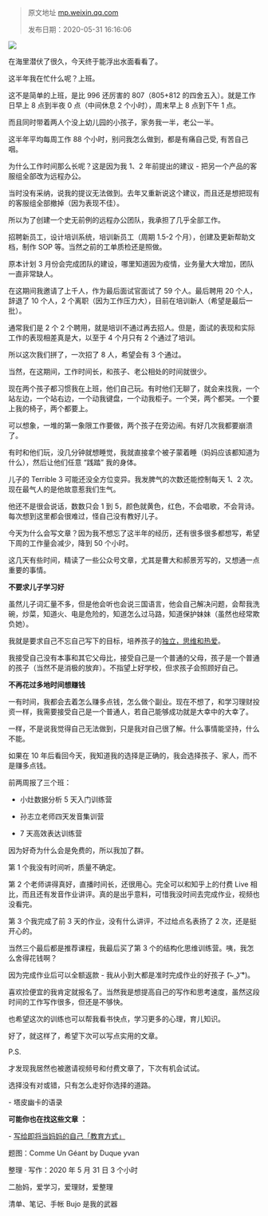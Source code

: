 > 原文地址 [mp.weixin.qq.com](https://mp.weixin.qq.com/s?__biz=MzIwMzA5NTI3NQ==&mid=2649903427&idx=1&sn=6a422d0a8cf43c4d47cfafced9de7f70&chksm=8ed25cc7b9a5d5d16b998ae32430bbd1cffc92e08c8f15fb4a236ce011a43e651a4aebc178a5&scene=21#wechat_redirect)
>
> 发布日期：2020-05-31 16:16:06

![](https://mmbiz.qpic.cn/mmbiz_jpg/2qRZ6oIialEDXyJw2N4YFQgq9IfUEerJQb6g1LIoOVOq8p5oeboNoUvgdfbABV4aeGMZryLdkv6OnsW5pLOxYeg/640?wx_fmt=jpeg)

在海里潜伏了很久，今天终于能浮出水面看看了。

这半年我在忙什么呢？上班。

这不是简单的上班，是比 996 还厉害的 807（805+812 的四舍五入）。就是工作日早上 8 点到半夜 0 点（中间休息 2 个小时），周末早上 8 点到下午 1 点。

而且同时带着两人个没上幼儿园的小孩子，家务我一半，老公一半。

这半年平均每周工作 88 个小时，别问我怎么做到，都是有痛自己受, 有苦自己咽。

  

为什么工作时间那么长呢？这是因为我 1、2 年前提出的建议 - 把另一个产品的客服组全部改为远程办公。

当时没有采纳，说我的提议无法做到。去年又重新说这个建议，而且还是想把现有的客服组全部撤掉（因为表现不佳）。

所以为了创建一个史无前例的远程办公团队，我承担了几乎全部工作。

招聘新员工，设计培训系统，培训新员工（周期 1.5-2 个月），创建及更新帮助文档，制作 SOP 等。当然之前的工单质检还是照做。

  

原本计划 3 月份会完成团队的建设，哪里知道因为疫情，业务量大大增加，团队一直非常缺人。

在这期间我邀请了上千人，作为最后面试官面试了 59 个人。最后聘用 20 个人，辞退了 10 个人，2 个离职（因为工作压力大），目前在培训新人（希望是最后一批）。

通常我们是 2 个 2 个聘用，就是培训不通过再去招人。但是，面试的表现和实际工作的表现相差真是大，以至于 4 个月只有 2 个通过了培训。

所以这次我们拼了，一次招了 8 人，希望会有 3 个通过。

  

当然，在这期间，工作时间长，和孩子、老公相处的时间就很少。

现在两个孩子都习惯我在上班，他们自己玩。有时他们无聊了，就会来找我，一个站左边，一个站右边，一个动我键盘，一个动我柜子。一个哭，两个都哭。一个要上我的椅子，两个都要上。

可以想象，一堆的第一象限工作要做，两个孩子在旁边闹。有好几次我都要崩溃了。

有时和他们玩，没几分钟就想睡觉，我就直接拿个被子蒙着睡（妈妈应该都知道为什么），然后让他们任意 “践踏” 我的身体。

儿子的 Terrible 3 可能还没全方位变异。我发脾气的次数还能控制每天 1、2 次。现在最气人的是他故意惹我们生气。

他还不是很会说话，数数只会 1 到 5，颜色就黄色，红色，不会唱歌，不会背诗。每次想到这里都会很难过，怪自己没有教好儿子。

  

今天为什么会写文章？因为我不想忘了这半年的经历，还有很多很多都想写，希望下周的工作量会减少，降到 50 个小时。

这几天有些时间，精读了一些公众号文章，尤其是曹大和郝景芳写的，又想通一点重要的事情。

**不要求儿子学习好**

虽然儿子词汇量不多，但是他会听也会说三国语言，他会自己解决问题，会帮我洗碗，炒菜，知道火、电是危险的，知道怎么过马路，知道保护妹妹（虽然也经常欺负她）。

我就是要求自己不忘自己写下的目标，培养孩子的[独立，思维和热爱](http://mp.weixin.qq.com/s?__biz=MzIwMzA5NTI3NQ==&mid=2649903281&idx=2&sn=428d60fd465b450e09b69e182b2ba1c5&chksm=8ed25d35b9a5d423cbcc0da8a3433e505ccfe63cf86a647a7b697516b0e55e4803c81ad55bc6&scene=21#wechat_redirect)。

我接受自己没有本事和其它父母比，接受自己是一个普通的父母，孩子是一个普通的孩子（当然不是消极的放弃）。不指望上好学校，但求孩子会照顾好自己。

**不再花过多地时间想赚钱**  

一有时间，我都会去着怎么赚多点钱，怎么做个副业。现在不想了，和学习理财投资一样，我需要接受自己是一个普通人，若自己能够成功就是大幸中的大幸了。

一样，不是说我觉得自己无法做到，只是我对自己很了解。什么事情能坚持，什么不能。

如果在 10 年后看回今天，我知道我的选择是正确的，我会选择孩子、家人，而不是赚多点钱。

  

  

前两周报了三个班：

*   小灶数据分析 5 天入门训练营
    
*   孙志立老师四天发音集训营
    
*   7 天高效表达训练营 
    

因为好奇为什么会是免费的，所以我加了群。


第 1 个我没有时间听，质量不确定。

第 2 个老师讲得真好，直播时间长，还很用心。完全可以和知乎上的付费 Live 相比，而且还有发音作业讲评。真的是出乎意料，可惜我没时间去完成作业，视频也没看完。  

第 3 个我完成了前 3 天的作业，没有什么讲评，不过给点名表扬了 2 次，还是挺开心的。

当然三个最后都是推荐课程，我最后买了第 3 个的结构化思维训练营。咦，我怎么舍得花钱啊？

因为完成作业后可以全额返款 - 我从小到大都是准时完成作业的好孩子 (͡~ ͜ʖ ͡°)。


喜欢捡便宜的我肯定就报名了。当然我是想提高自己的写作和思考速度，虽然这段时间的工作写作很多，但还是不够快。  

也希望这次的训练也可以帮我看书快点，学习更多的心理，育儿知识。

好了，就这样了，希望下次可以写点实用的文章。  

P.S.   

才发现我居然也被邀请视频号和付费文章了，下次有机会试试。

选择没有对或错，只有怎么走好你选择的道路。

- 塔皮幽卡的语录

  

  

  

 **可能你也在找这些文章** **：**

- [写给即将当妈妈的自己「教育方式」](http://mp.weixin.qq.com/s?__biz=MzIwMzA5NTI3NQ==&mid=2649902272&idx=1&sn=e23ace789007325f873abd420b6c8b88&chksm=8ed24144b9a5c852e1959fbdf876e08693675f522ce11c2133b9c9daee97c43ccc4bd8bb676f&scene=21#wechat_redirect)

  

  

题图：Comme Un Géant by Duque yvan

整理 · 写作：2020 年 5 月 31 日 3 个小时

二胎妈，爱学习，爱理财，爱整理 

清单、笔记、手帐 Bujo 是我的武器
